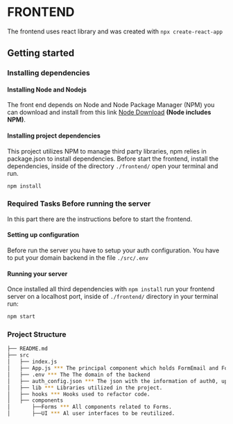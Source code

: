 # FRONTEND
The frontend uses react library and was created with `npx create-react-app`

## Getting started
### Installing dependencies
#### Installing Node and Nodejs
The front end depends on Node and Node Package Manager (NPM) you can download and install from this link [Node Download](https://nodejs.org/en/download/) **(Node includes NPM)**.

#### Installing project dependencies
This project utilizes NPM to manage third party libraries, npm relies in package.json to install dependencies. Before start the frontend, install the dependencies, inside of the directory `./frontend/` open your terminal and run.

```bash
npm install
```
### Required Tasks Before running the server
In this part there are the instructions before to start the frontend.

#### Setting up configuration

Before run the server you have to setup your auth configuration. You have to put your domain backend in the file `./src/.env`

#### Running your server
Once installed all third dependencies with `npm install` run your frontend server on a localhost port, inside of `./frontend/` directory in your terminal run:

```bash
npm start
```

### Project Structure
```sh
├── README.md
├── src
│   ├── index.js
│   ├── App.js *** The principal component which holds FormEmail and FormPayment componets
│   ├── .env *** The The domain of the backend
│   ├── auth_config.json *** The json with the information of auth0, update with your credentials.
│   ├── lib *** Libraries utilized in the project.
│   ├── hooks *** Hooks used to refactor code.
│   ├── components
│       ├──Forms *** All components related to Forms.
│       ├──UI *** Al user interfaces to be reutilized.
```